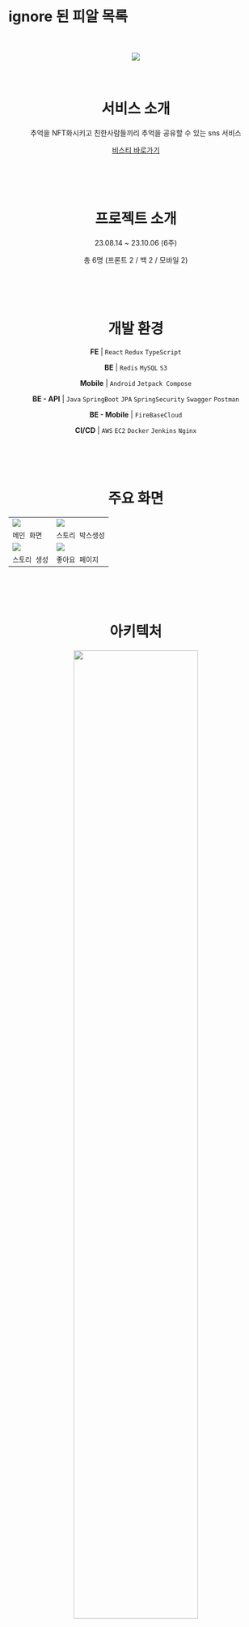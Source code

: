 # ignore 된 피알 목록

<div align=center>

<br>
<br>

<img src="https://github.com/NineToSixVisti/visti/assets/122581063/ef81079d-af4e-4e49-a3c8-766a254b6c51"/>

<br>
<br>
<br>

# 서비스 소개

추억을 NFT화시키고 친한사람들끼리 추억을 공유할 수 있는 sns 서비스

[비스티 바로가기](https://visti-story.com/storybox)

<br>
<br>
<br>

# 프로젝트 소개

23.08.14 ~ 23.10.06 (6주)

총 6명 (프론트 2 / 백 2 / 모바일 2)

<br>
<br>
<br>

# 개발 환경

**FE** | `React` `Redux`  `TypeScript` 

**BE** | `Redis` `MySQL` `S3`

**Mobile** | `Android` `Jetpack Compose`

**BE - API** | `Java` `SpringBoot` `JPA` `SpringSecurity` `Swagger` `Postman`

**BE - Mobile** | `FireBaseCloud`

**CI/CD** | `AWS` `EC2` `Docker` `Jenkins` `Nginx`

<br>
<br>
<br>

# 주요 화면

|                                                                                                           |                                                                                                           |
| --------------------------------------------------------------------------------------------------------- | --------------------------------------------------------------------------------------------------------- |
| <img src="https://github.com/NineToSixVisti/visti/assets/122581063/00bb1787-b5fb-438b-8cbe-0fcbf779692e"> | <img src="https://github.com/NineToSixVisti/visti/assets/122581063/00255102-5e89-4960-bb24-522692a3fcae"> |
| `메인 화면`                                                                                               | `스토리 박스생성`                                                                                         |
| <img src="https://github.com/NineToSixVisti/visti/assets/122581063/c7702306-c6cc-405c-9134-37af8d4d1a80"> | <img src="https://github.com/NineToSixVisti/visti/assets/122581063/413512f6-8d87-44e7-b7e2-09dd28fc4566"> |
| `스토리 생성`                                                                              | `좋아요 페이지`                                                           |

<br>
<br>
<br>

# 아키텍처

<img width="70%" src="https://github.com/NineToSixVisti/visti/assets/122581063/bfa76df8-f0ab-4182-b08a-0f3b8c295230">

<br>
<br>
<br>

# ERD

<img width="70%" src="https://user-images.githubusercontent.com/59721896/231406400-f64002b7-f93c-40c3-9867-fad448ecc124.png">

<br>
<br>
<br>

# 와이어 프레임
https://www.figma.com/file/DBLzpID3epm1GBpNFf99oA/9To6_%EB%B9%84%EC%8A%A4%ED%8B%B0?type=design&node-id=0%3A1&mode=design&t=7QhgqdNQAlQ6aNUZ-1

<br>
<br>
<br>

</div>

</div>

## 1. application.properties

```
# MySQL
spring.datasource.url={your db}
spring.datasource.username={your username}
spring.datasource.password={your password}
spring.datasource.driver-class-name=com.mysql.cj.jdbc.Driver


# JPA
spring.jpa.show-sql=true
spring.jpa.properties.hibernate.format_sql=false
spring.jpa.hibernate.ddl-auto=none

# Redis
spring.data.redis.host={localhost}
spring.data.redis.port=6379 {default redis port}

#Logger
logging.level.org.springframework.security=DEBUG

# Swagger springdoc-ui Configuration
springdoc.packages-to-scan=com.spring.demo
springdoc.api-docs.path=/v3/api-docs
springdoc.api-docs.groups.enabled=true
springdoc.api-docs.enabled=true

springdoc.cache.disabled=true
springdoc.show-actuator=true

springdoc.swagger-ui.path=/swagger-ui.html
springdoc.swagger-ui.operations-sorter=alpha
springdoc.swagger-ui.tags-sorter=alpha

springdoc.default-consumes-media-type=application/json;charset=UTF-8
springdoc.default-produces-media-type=application/json;charset=UTF-8

# JWT
jwt.secret.key={secret.key}

# mail
spring.mail.host=smtp.gmail.com
spring.mail.port=587
spring.mail.username={admin email}
spring.mail.password={pass-word}
spring.mail.properties.mail.smtp.auth=true
spring.mail.properties.mail.smtp.timeout=5000
spring.mail.properties.mail.smtp.starttls.enable=true

# S3
cloud.aws.region.static=ap-northeast-2
cloud.aws.stack.auto-=false
cloud.aws.credentials.accessKey={ACCESS_KEY}
cloud.aws.credentials.secretKey={SECRET_KEY}
cloud.aws.s3.bucket=visiti-s3
```

## 2. application-oauth.properties

```
#Naver
spring.security.oauth2.client.registration.naver.client-id=
spring.security.oauth2.client.registration.naver.client-secret=
spring.security.oauth2.client.registration.naver.client-name=Naver
spring.security.oauth2.client.registration.naver.authorization-grant-type=authorization_code
spring.security.oauth2.client.registration.naver.redirect-uri=http://{your domain}/oauth/naver

#Naver Provider
spring.security.oauth2.client.provider.naver.authorization-uri=https://nid.naver.com/oauth2.0/authorize
spring.security.oauth2.client.provider.naver.token-uri=https://nid.naver.com/oauth2.0/token
spring.security.oauth2.client.provider.naver.user-info-uri=https://openapi.naver.com/v1/nid/me
spring.security.oauth2.client.provider.naver.user-name-attribute=response

#Kakao
spring.security.oauth2.client.registration.kakao.client-id=
spring.security.oauth2.client.registration.kakao.redirect-uri=http://{your domain}/oauth/kakao
spring.security.oauth2.client.registration.kakao.authorization-grant-type=authorization_code
spring.security.oauth2.client.registration.kakao.scope=account_email,profile_nickname
spring.security.oauth2.client.registration.kakao.client-name=Kakao
spring.security.oauth2.client.registration.kakao.client-authentication-method=POST

#Kakao Provider
spring.security.oauth2.client.provider.kakao.authorization-uri= https://kauth.kakao.com/oauth/authorize
spring.security.oauth2.client.provider.kakao.token-uri=https://kauth.kakao.com/oauth/token
spring.security.oauth2.client.provider.kakao.user-info-uri=https://kapi.kakao.com/v2/user/me
spring.security.oauth2.client.provider.kakao.user-name-attribute=id
```

926
